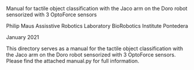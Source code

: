 Manual for tactile object classification with the Jaco arm on the Doro robot sensorized with 3 OptoForce sensors

Philip Maus
Assisstive Robotics Laboratory
BioRobotics Institute Pontedera

January 2021

This directory serves as a manual for the tactile object classification with the Jaco arm on the Doro robot sensorized with 3 OptoForce sensors.
Please find the attached manual.py for full information.
